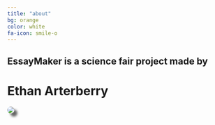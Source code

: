 ```yaml
---
title: "about"
bg: orange
color: white
fa-icon: smile-o
---
```


## EssayMaker is a science fair project made by

# Ethan Arterberry

<div class="center"> 
	  <div>
    		<img src="http://i.imgur.com/3cg9GSX.jpg" style="border-radius: 50%;
    -webkit-box-shadow: 7px 7px 5px 0px rgba(50, 50, 50, 0.75);
    -moz-box-shadow: 7px 7px 5px 0px rgba(50, 50, 50, 0.75);
    box-shadow: 7px 7px 5px 0px rgba(50, 50, 50, 0.75);">
    	</div>
</div>

